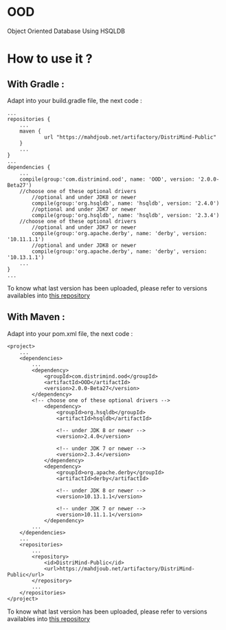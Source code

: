 # OOD
Object Oriented Database Using HSQLDB

# How to use it ?
## With Gradle :

Adapt into your build.gradle file, the next code :

	...
	repositories {
		...
		maven {
	       		url "https://mahdjoub.net/artifactory/DistriMind-Public"
	   	} 
		...
	}
	...
	dependencies {
		...
		compile(group:'com.distrimind.ood', name: 'OOD', version: '2.0.0-Beta27')
		//choose one of these optional drivers
			//optional and under JDK8 or newer
			compile(group:'org.hsqldb', name: 'hsqldb', version: '2.4.0')
			//optional and under JDK7 or newer
			compile(group:'org.hsqldb', name: 'hsqldb', version: '2.3.4')
		//choose one of these optional drivers
			//optional and under JDK7 or newer
			compile(group:'org.apache.derby', name: 'derby', version: '10.11.1.1')
			//optional and under JDK8 or newer
			compile(group:'org.apache.derby', name: 'derby', version: '10.13.1.1')
		...
	}
	...

To know what last version has been uploaded, please refer to versions availables into [this repository](https://mahdjoub.net/artifactory/DistriMind-Public/com/distrimind/ood/OOD/)
## With Maven :
Adapt into your pom.xml file, the next code :

	<project>
		...
		<dependencies>
			...
			<dependency>
				<groupId>com.distrimind.ood</groupId>
				<artifactId>OOD</artifactId>
				<version>2.0.0-Beta27</version>
			</dependency>
			<!-- choose one of these optional drivers -->
				<dependency>
					<groupId>org.hsqldb</groupId>
					<artifactId>hsqldb</artifactId>
	
					<!-- under JDK 8 or newer -->
					<version>2.4.0</version>

					<!-- under JDK 7 or newer -->
					<version>2.3.4</version>
				</dependency>
				<dependency>
					<groupId>org.apache.derby</groupId>
					<artifactId>derby</artifactId>
	
					<!-- under JDK 8 or newer -->
					<version>10.13.1.1</version>

					<!-- under JDK 7 or newer -->
					<version>10.11.1.1</version>
				</dependency>
			...
		</dependencies>
		...
		<repositories>
			...
			<repository>
				<id>DistriMind-Public</id>
				<url>https://mahdjoub.net/artifactory/DistriMind-Public</url>
			</repository>
			...
		</repositories>
	</project>

To know what last version has been uploaded, please refer to versions availables into [this repository](https://mahdjoub.net/artifactory/DistriMind-Public/com/distrimind/ood/OOD/)
